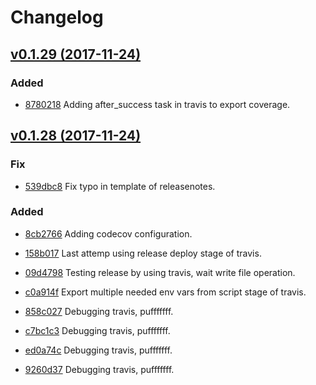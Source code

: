 # Changelog


## [v0.1.29 (2017-11-24)](https://github.com/engapa/modeldb-basic/tree/v0.1.29)

### Added

* [8780218](https://github.com/engapa/modeldb-basic/commit/87802189d036e2cab0a1ebf43f3296ae18ef2098) Adding after_success task in travis to export coverage.


## [v0.1.28 (2017-11-24)](https://github.com/engapa/modeldb-basic/tree/v0.1.28)

### Fix

* [539dbc8](https://github.com/engapa/modeldb-basic/commit/539dbc87ff18a7880f5e35bf7b69729d4a0225af) Fix typo in template of releasenotes.

### Added

* [8cb2766](https://github.com/engapa/modeldb-basic/commit/8cb2766b5d4b81a1a1916f655b35a3cbd7f34c77) Adding codecov configuration.

* [158b017](https://github.com/engapa/modeldb-basic/commit/158b017cf60dfc448bee1765c47634bf80b4a7b3) Last attemp using release deploy stage of travis.

* [09d4798](https://github.com/engapa/modeldb-basic/commit/09d4798c635b98a232388a0df7755e66ff37204e) Testing release by using travis, wait write file operation.

* [c0a914f](https://github.com/engapa/modeldb-basic/commit/c0a914ff7ddc0461fe2244a9fcb1c2cd8c53b13a) Export multiple needed env vars from script stage of travis.

* [858c027](https://github.com/engapa/modeldb-basic/commit/858c0272fdb8d6f3df574ab312eda92416cd99de) Debugging travis, pufffffff.

* [c7bc1c3](https://github.com/engapa/modeldb-basic/commit/c7bc1c39d6baa43fb468976f7985bb105b2d704f) Debugging travis, pufffffff.

* [ed0a74c](https://github.com/engapa/modeldb-basic/commit/ed0a74c858f50b315b9fa37bdfd37b0fdef1ea9e) Debugging travis, pufffffff.

* [9260d37](https://github.com/engapa/modeldb-basic/commit/9260d37761d3dcbed0e85efc82bb1dd0a3f48cb1) Debugging travis, pufffffff.


